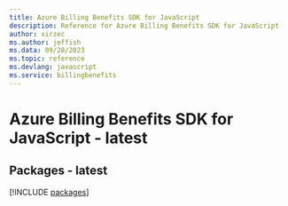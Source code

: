 ```yaml
---
title: Azure Billing Benefits SDK for JavaScript
description: Reference for Azure Billing Benefits SDK for JavaScript
author: xirzec
ms.author: jeffish
ms.data: 09/28/2023
ms.topic: reference
ms.devlang: javascript
ms.service: billingbenefits
---
```

# Azure Billing Benefits SDK for JavaScript - latest
## Packages - latest
[!INCLUDE [packages](billing-benefits-index.md)]